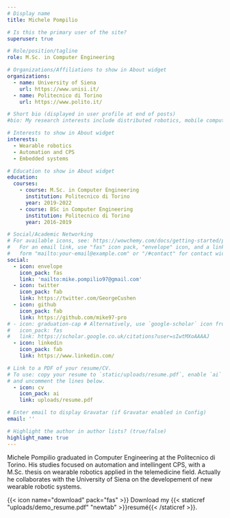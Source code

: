 ```yaml
---
# Display name
title: Michele Pompilio

# Is this the primary user of the site?
superuser: true

# Role/position/tagline
role: M.Sc. in Computer Engineering

# Organizations/Affiliations to show in About widget
organizations:
  - name: University of Siena
    url: https://www.unisi.it/
  - name: Politecnico di Torino
    url: https://www.polito.it/

# Short bio (displayed in user profile at end of posts)
#bio: My research interests include distributed robotics, mobile computing and programmable matter.

# Interests to show in About widget
interests:
  - Wearable robotics
  - Automation and CPS
  - Embedded systems

# Education to show in About widget
education:
  courses:
    - course: M.Sc. in Computer Engineering
      institution: Politecnico di Torino
      year: 2019-2022
    - course: BSc in Computer Engineering
      institution: Politecnico di Torino
      year: 2016-2019

# Social/Academic Networking
# For available icons, see: https://wowchemy.com/docs/getting-started/page-builder/#icons
#   For an email link, use "fas" icon pack, "envelope" icon, and a link in the
#   form "mailto:your-email@example.com" or "/#contact" for contact widget.
social:
  - icon: envelope
    icon_pack: fas
    link: 'mailto:mike.pompilio97@gmail.com'
  - icon: twitter
    icon_pack: fab
    link: https://twitter.com/GeorgeCushen
  - icon: github
    icon_pack: fab
    link: https://github.com/mike97-pro
# - icon: graduation-cap # Alternatively, use `google-scholar` icon from `ai` icon pack
#   icon_pack: fas
#   link: https://scholar.google.co.uk/citations?user=sIwtMXoAAAAJ  
  - icon: linkedin
    icon_pack: fab
    link: https://www.linkedin.com/

# Link to a PDF of your resume/CV.
# To use: copy your resume to `static/uploads/resume.pdf`, enable `ai` icons in `params.toml`,
# and uncomment the lines below.
  - icon: cv
    icon_pack: ai
    link: uploads/resume.pdf

# Enter email to display Gravatar (if Gravatar enabled in Config)
email: ''

# Highlight the author in author lists? (true/false)
highlight_name: true
---
```


Michele Pompilio graduated in Computer Engineering at the Politecnico di Torino. His studies focused on automation and intellingent CPS, with a M.Sc. thesis on wearable robotics applied in the telemedicine field. Actually he collaborates with the University of Siena on the developement of new wearable robotic systems.


{{< icon name="download" pack="fas" >}} Download my {{< staticref "uploads/demo_resume.pdf" "newtab" >}}resumé{{< /staticref >}}.
